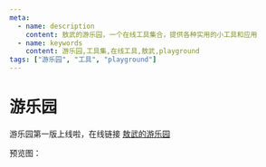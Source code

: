 ```yaml
---
meta:
  - name: description
    content: 敖武的游乐园，一个在线工具集合，提供各种实用的小工具和应用
  - name: keywords
    content: 游乐园,工具集,在线工具,敖武,playground
tags: ["游乐园", "工具", "playground"]
---
```


# 游乐园

游乐园第一版上线啦，在线链接 [敖武的游乐园](https://playground.z.wiki/)

<ImgView title="游乐园" url="https://3.z.wiki/images/20220320/edcd158bc489438e8c37dc430de6083e.png" />

预览图：

<ImgView title="游乐园" url="https://3.z.wiki/autoupload/2022-05-02/88ed1478031a4ae9894289b25534e7d1.image.png" />




